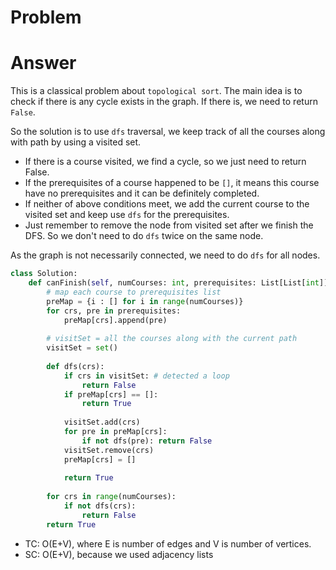 # Problem
# Answer
This is a classical problem about `topological sort`. The main idea is to check if there is any cycle exists in the graph. If there is, we need to return `False`.

So the solution is to use `dfs` traversal, we keep track of all the courses along with path by using a visited set. 
- If there is a course visited, we find a cycle, so we just need to return False. 
- If the prerequisites of a course happened to be `[]`, it means this course have no prerequisites and it can be definitely completed.
- If neither of above conditions meet, we add the current course to the visited set and keep use `dfs` for the prerequisites. 
- Just remember to remove the node from visited set after we finish the DFS. So we don't need to do `dfs` twice on the same node.

As the graph is not necessarily connected, we need to do `dfs` for all nodes.


```python
class Solution:
    def canFinish(self, numCourses: int, prerequisites: List[List[int]]) -> bool:
        # map each course to prerequisites list
        preMap = {i : [] for i in range(numCourses)}
        for crs, pre in prerequisites:
            preMap[crs].append(pre)
        
        # visitSet = all the courses along with the current path
        visitSet = set()
        
        def dfs(crs):
            if crs in visitSet: # detected a loop
                return False
            if preMap[crs] == []:
                return True
            
            visitSet.add(crs)
            for pre in preMap[crs]:
                if not dfs(pre): return False
            visitSet.remove(crs)
            preMap[crs] = []
            
            return True
        
        for crs in range(numCourses):
            if not dfs(crs):
                return False
        return True
```
- TC: O(E+V), where E is number of edges and V is number of vertices.
- SC: O(E+V), because we used adjacency lists